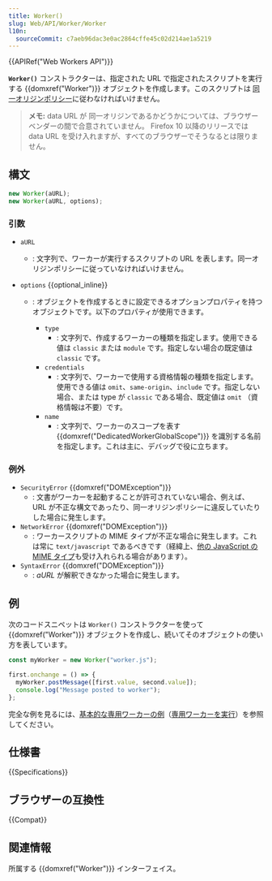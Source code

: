 ```yaml
---
title: Worker()
slug: Web/API/Worker/Worker
l10n:
  sourceCommit: c7aeb96dac3e0ac2864cffe45c02d214ae1a5219
---
```


{{APIRef("Web Workers API")}}

**`Worker()`** コンストラクターは、指定された URL で指定されたスクリプトを実行する {{domxref("Worker")}} オブジェクトを作成します。このスクリプトは [同一オリジンポリシー](/ja/docs/Web/Security/Same-origin_policy)に従わなければいけません。

> **メモ:** data URL が 同一オリジンであるかどうかについては、ブラウザーベンダーの間で合意されていません。 Firefox 10 以降のリリースでは data URL を受け入れますが、すべてのブラウザーでそうなるとは限りません。

## 構文

```js
new Worker(aURL);
new Worker(aURL, options);
```

### 引数

- `aURL`
  - : 文字列で、ワーカーが実行するスクリプトの URL を表します。同一オリジンポリシーに従っていなければいけません。
- `options` {{optional_inline}}

  - : オブジェクトを作成するときに設定できるオプションプロパティを持つオブジェクトです。以下のプロパティが使用できます。

    - `type`
      - : 文字列で、作成するワーカーの種類を指定します。使用できる値は `classic` または `module` です。指定しない場合の既定値は `classic` です。
    - `credentials`
      - : 文字列で、ワーカーで使用する資格情報の種類を指定します。使用できる値は `omit`、`same-origin`、`include` です。指定しない場合、または type が `classic` である場合、既定値は `omit` （資格情報は不要）です。
    - `name`
      - : 文字列で、ワーカーのスコープを表す {{domxref("DedicatedWorkerGlobalScope")}} を識別する名前を指定します。これは主に、デバッグで役に立ちます。

### 例外

- `SecurityError` {{domxref("DOMException")}}
  - : 文書がワーカーを起動することが許可されていない場合、例えば、 URL が不正な構文であったり、同一オリジンポリシーに違反していたりした場合に発生します。
- `NetworkError` {{domxref("DOMException")}}
  - : ワーカースクリプトの MIME タイプが不正な場合に発生します。これは常に `text/javascript` であるべきです（経緯上、[他の JavaScript の MIME タイプ](/ja/docs/Web/HTTP/Basics_of_HTTP/MIME_types#javascript_の歴史的な_mime_タイプ)も受け入れられる場合があります）。
- `SyntaxError` {{domxref("DOMException")}}
  - : _aURL_ が解釈できなかった場合に発生します。

## 例

次のコードスニペットは `Worker()` コンストラクターを使って {{domxref("Worker")}} オブジェクトを作成し、続いてそのオブジェクトの使い方を表しています。

```js
const myWorker = new Worker("worker.js");

first.onchange = () => {
  myWorker.postMessage([first.value, second.value]);
  console.log("Message posted to worker");
};
```

完全な例を見るには、[基本的な専用ワーカーの例](https://github.com/mdn/simple-web-worker)（[専用ワーカーを実行](https://mdn.github.io/simple-web-worker/)）を参照してください。

## 仕様書

{{Specifications}}

## ブラウザーの互換性

{{Compat}}

## 関連情報

所属する {{domxref("Worker")}} インターフェイス。
